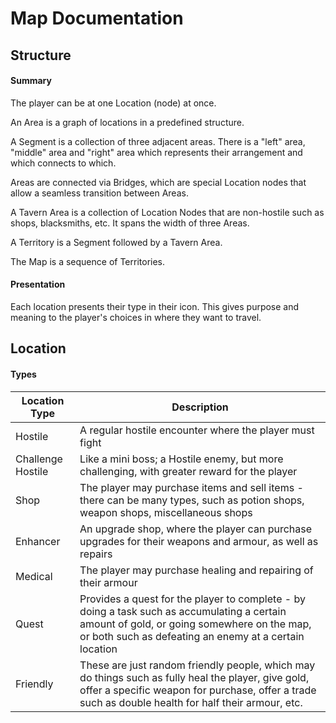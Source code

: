 # Map Documentation

## Structure

#### Summary

The player can be at one Location (node) at once.

An Area is a graph of locations in a predefined structure.

A Segment is a collection of three adjacent areas. There is a "left" area, "middle" area and "right" area which represents their arrangement and which connects to which.

Areas are connected via Bridges, which are special Location nodes that allow a seamless transition between Areas.

A Tavern Area is a collection of Location Nodes that are non-hostile such as shops, blacksmiths, etc. It spans the width of three Areas.

A Territory is a Segment followed by a Tavern Area.

The Map is a sequence of Territories.

#### Presentation

Each location presents their type in their icon. This gives purpose and meaning to the player's choices in where they want to travel.

## Location

#### Types

| Location Type     | Description                                                  |
| ----------------- | ------------------------------------------------------------ |
| Hostile           | A regular hostile encounter where the player must fight      |
| Challenge Hostile | Like a mini boss; a Hostile enemy, but more challenging, with greater reward for the player |
| Shop              | The player may purchase items and sell items - there can be many types, such as potion shops, weapon shops, miscellaneous shops |
| Enhancer          | An upgrade shop, where the player can purchase upgrades for their weapons and armour, as well as repairs |
| Medical           | The player may purchase healing and repairing of their armour |
| Quest             | Provides a quest for the player to complete - by doing a task such as accumulating a certain amount of gold, or going somewhere on the map, or both such as defeating an enemy at a certain location |
| Friendly          | These are just random friendly people, which may do things such as fully heal the player, give gold, offer a specific weapon for purchase, offer a trade such as double health for half their armour, etc. |

